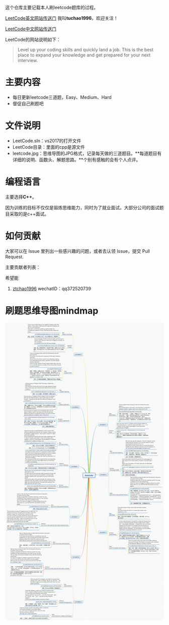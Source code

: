 这个仓库主要记载本人刷leetcode题库的过程。

[LeetCode英文网站传送门](https://leetcode.com/) 我叫**tuchao1996**，欢迎关注！

[LeetCode中文网站传送门](https://leetcode-cn.com/)

LeetCode的网站说明如下：

> Level up your coding skills and quickly land a job. This is the best place to expand your knowledge and get prepared for your next interview.

# 主要内容

- 每日更新leetcode三道题，Easy、Medium、Hard
- 督促自己刷题吧

# 文件说明

- LeetCode.sln：vs2017的打开文件
- LeetCode目录：里面的cpp是源文件
- leetcode.jpg：思维导图的JPG格式，记录每天做的三道题目。**每道题目有详细的说明、函数头、解题思路。**个别有感触的会有个人点评。

# 编程语言

主要选择**C++**。

因为训练的目标不仅仅是锻炼思维能力，同时为了就业面试。大部分公司的面试题目采取的是c++面试。

# 如何贡献

大家可以在 Issue 里列出一些感兴趣的问题，或者去认领 Issue，提交 Pull Request.

主要贡献者列表：

希望能

1. [ztchao1996](https://github.com/tuchao1996) wechatID：qq372520739 

# 刷题思维导图mindmap
![刷题](https://github.com/tuchao1996/leetcode/blob/master/leetcode.jpg)
